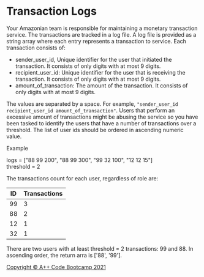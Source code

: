 # Transaction Logs

Your Amazonian team is responsible for maintaining a monetary transaction service. The transactions are tracked in a log file.
A log file is provided as a string array where each entry represents a transaction to service. Each transaction consists of:

* sender_user_id, Unique identifier for the user that initiated the transaction. It consists of only digits with at most 9 digits.
* recipient_user_id: Unique identifier for the user that is receiving the transaction. It consists of only digits with at most 9 digits.
* amount_of_transaction: The amount of the transaction. It consists of only digits with at most 9 digits.

The values are separated by a space. For example, `"sender_user_id recipient_user_id amount_of_transaction"`.
Users that perform an excessive amount of transactions might be abusing the service so you have been tasked to identify the users that have a number of transactions over a threshold. The list of user ids should be ordered in ascending numeric value.

Example

logs = ["88 99 200", "88 99 300", "99 32 100", "12 12 15"] \
threshold = 2

The transactions count for each user, regardless of role are:

ID | Transactions
-|-
99 | 3
88 | 2
12 | 1
32 | 1

There are two users with at least threshold = 2 transactions: 99 and 88. In ascending order, the return arra is ['88', '99'].

[Copyright © A++ Code Bootcamp 2021](https://aonecode.com/amazon-online-assessment-transaction-logs)
